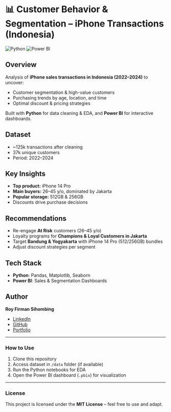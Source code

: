 # 📊 Customer Behavior & Segmentation – iPhone Transactions (Indonesia)

![Python](https://img.shields.io/badge/Python-3.8%2B-blue.svg)
![Power BI](https://img.shields.io/badge/Power%20BI-Dashboard-yellow)

## Overview
Analysis of **iPhone sales transactions in Indonesia (2022–2024)** to uncover:
- Customer segmentation & high-value customers  
- Purchasing trends by age, location, and time  
- Optimal discount & pricing strategies  

Built with **Python** for data cleaning & EDA, and **Power BI** for interactive dashboards.

## Dataset
- ~125k transactions after cleaning  
- 37k unique customers  
- Period: 2022–2024  

## Key Insights
- **Top product:** iPhone 14 Pro  
- **Main buyers:** 26–45 y/o, dominated by Jakarta  
- **Popular storage:** 512GB & 256GB  
- Discounts drive purchase decisions  

## Recommendations
- Re-engage **At Risk** customers (26–45 y/o)  
- Loyalty programs for **Champions & Loyal Customers in Jakarta**  
- Target **Bandung & Yogyakarta** with iPhone 14 Pro (512/256GB) bundles  
- Adjust discount strategies per segment  

## Tech Stack
- **Python**: Pandas, Matplotlib, Seaborn  
- **Power BI**: Sales & Segmentation Dashboards  

## Author
**Roy Firman Sihombing**  
- [LinkedIn](https://www.linkedin.com/in/roy-firman-sihombing)  
- [GitHub](https://github.com/Roysihombing)  
- [Portfolio](https://roy-firman-sihombing.free.nf)  

---

### How to Use
1. Clone this repository  
2. Access dataset in `/data` folder (if available)  
3. Run the Python notebooks for EDA  
4. Open the Power BI dashboard (`.pbix`) for visualization  

---

### License
This project is licensed under the **MIT License** – feel free to use and adapt.
